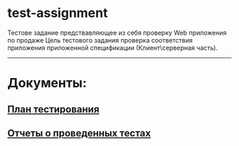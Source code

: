 # test-assignment
Тестове задание предствавляющее из себя проверку Web приложения по продаже 
Цель тестового задания проверка соответствия приложения приложенной спецификации (Клиент\серверная часть).
____________________________________________________________________________________________________________
# Документы:
## [План тестирования](https://github.com/Danshin-alexey/test-assignment/blob/main/Plan.md)
## [Отчеты о проведенных тестах](https://github.com/Danshin-alexey/Diploma/blob/master/Docs/Report.md)








